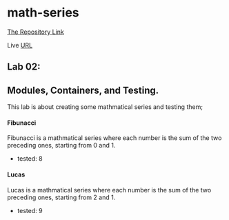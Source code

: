 # math-series


[The Repository Link](https://github.com/randalsallaq/math-series)

Live [URL](https://randalsallaq.github.io/math-series/)

## Lab 02:
## Modules, Containers, and Testing.

This lab is about creating some mathmatical series and testing them; 

#### Fibunacci
 Fibunacci is a mathmatical series where each number is the sum of the two preceding ones, starting from 0 and 1.
 - tested: 8


#### Lucas
Lucas is a mathmatical series where each number is the sum of the two preceding ones, starting from 2 and 1.
- tested: 9

